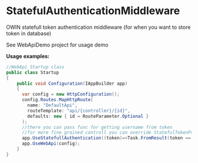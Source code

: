 # StatefulAuthenticationMiddleware
OWIN statefull token authentication middleware (for when you want to store token in database)

See WebApiDemo project for usage demo

**Usage examples:**
```csharp
//WebApi Startup class
public class Startup
{
    public void Configuration(IAppBuilder app)
    {
      var config = new HttpConfiguration();
      config.Routes.MapHttpRoute(
        name: "DefaultApi",
        routeTemplate: "api/{controller}/{id}",
        defaults: new { id = RouteParameter.Optional }
      ); 
      //there you can pass func for getting username from token
      //for more fine grained controll you can override StatefulTokenProvider.GetIdentityAsync
      app.UseStatefullAuthentication((token)=>Task.FromResult(token == "abcxyz123" ? "JohnSmith" : null));
      app.UseWebApi(config);
    }
}
```
